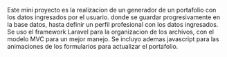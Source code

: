 Este mini proyecto es la realizacion de un generador de un portafolio con los datos ingresados por el usuario. donde se guardar progresivamente en la base datos, hasta definir un perfil profesional con los datos ingresados.
Se uso el framework Laravel para la organizacion de los archivos, con el modelo MVC para un mejor manejo. Se incluyo ademas javascript para las animaciones de los formularios para actualizar el portafolio.
